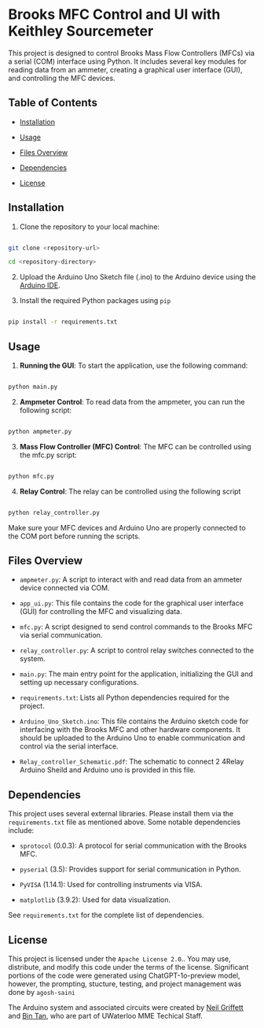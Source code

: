 # Brooks MFC Control and UI with Keithley Sourcemeter

  

This project is designed to control Brooks Mass Flow Controllers (MFCs) via a serial (COM) interface using Python. It includes several key modules for reading data from an ammeter, creating a graphical user interface (GUI), and controlling the MFC devices.

  

## Table of Contents

  

- [Installation](#installation)

- [Usage](#usage)

- [Files Overview](#files-overview)

- [Dependencies](#dependencies)

- [License](#license)

  

## Installation

  

1. Clone the repository to your local machine:

```bash

git clone <repository-url>

cd <repository-directory>

  ```

2. Upload the Arduino Uno Sketch file (.ino) to the Arduino device using the [Arduino IDE](https://www.arduino.cc/en/software).

3. Install the required Python packages using ```pip```

```bash

pip install -r requirements.txt

 ```

## Usage

1.  **Running the GUI**: To start the application, use the following command:

```bash

python main.py

``` 

2.  **Ampmeter Control**: To read data from the ampmeter, you can run the following script:

```bash

python ampmeter.py

```  

3.  **Mass Flow Controller (MFC) Control**: The MFC can be controlled using the mfc.py script:

```bash

python mfc.py
```
  
4.  **Relay Control**: The relay can be controlled using the following script

```bash

python relay_controller.py
```

Make sure your MFC devices and Arduino Uno are properly connected to the COM port before running the scripts.

  

## Files Overview

- ```ampmeter.py```: A script to interact with and read data from an ammeter device connected via COM.

- ```app_ui.py```: This file contains the code for the graphical user interface (GUI) for controlling the MFC and visualizing data.

- ```mfc.py```: A script designed to send control commands to the Brooks MFC via serial communication.

- ```relay_controller.py```: A script to control relay switches connected to the system.

- ```main.py```: The main entry point for the application, initializing the GUI and setting up necessary configurations.

- ```requirements.txt```: Lists all Python dependencies required for the project.

- ```Arduino_Uno_Sketch.ino```: This file contains the Arduino sketch code for interfacing with the Brooks MFC and other hardware components. It should be uploaded to the Arduino Uno to enable communication and control via the serial interface.

- ```Relay_controller_Schematic.pdf```: The schematic to connect 2 4Relay Arduino Sheild and Arduino uno is provided in this file.

  

## Dependencies

  

This project uses several external libraries. Please install them via the ```requirements.txt``` file as mentioned above. Some notable dependencies include:

  

- ```sprotocol``` (0.0.3): A protocol for serial communication with the Brooks MFC.

- ```pyserial``` (3.5): Provides support for serial communication in Python.

- ```PyVISA``` (1.14.1): Used for controlling instruments via VISA.

- ```matplotlib``` (3.9.2): Used for data visualization.

  

See ```requirements.txt``` for the complete list of dependencies.

  

## License

This project is licensed under the ```Apache License 2.0```.. You may use, distribute, and modify this code under the terms of the license. Significant portions of the code were generated using ChatGPT-1o-preview model, however, the prompting, stucture, testing, and project management was done by ```agosh-saini```

The Arduino system and associated circuits were created by [Neil Griffett](https://uwaterloo.ca/mechanical-mechatronics-engineering/contacts/neil-griffett) and [Bin Tan](https://uwaterloo.ca/mechanical-mechatronics-engineering/contacts/bin-tan), who are part of UWaterloo MME Techical Staff.
